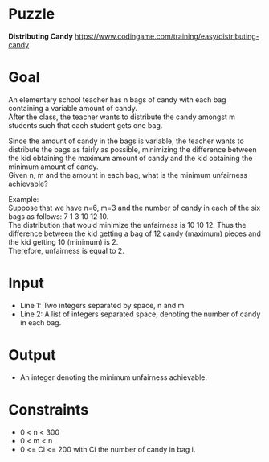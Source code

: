 # Puzzle
**Distributing Candy** https://www.codingame.com/training/easy/distributing-candy

# Goal
An elementary school teacher has n bags of candy with each bag containing a variable amount of candy.   
After the class, the teacher wants to distribute the candy amongst m students such that each student gets one bag.  

Since the amount of candy in the bags is variable, the teacher wants to distribute the bags as fairly as possible, minimizing the difference between the kid obtaining the maximum amount of candy and the kid obtaining the minimum amount of candy.  
Given n, m and the amount in each bag, what is the minimum unfairness achievable?

Example:  
Suppose that we have n=6, m=3 and the number of candy in each of the six bags as follows: 7 1 3 10 12 10.   
The distribution that would minimize the unfairness is 10 10 12. Thus the difference between the kid getting a bag of 12 candy (maximum) pieces and the kid getting 10 (minimum) is 2.   
Therefore, unfairness is equal to 2.  

# Input
* Line 1: Two integers separated by space, n and m
* Line 2: A list of integers separated space, denoting the number of candy in each bag.

# Output
* An integer denoting the minimum unfairness achievable.

# Constraints
* 0 < n < 300
* 0 < m < n
* 0 <= Ci <= 200 with Ci the number of candy in bag i.
